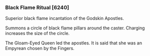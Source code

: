 ### Black Flame Ritual [6240]

Superior black flame incantation of the Godskin Apostles.

Summons a circle of black flame pillars around the caster. Charging increases the size of the circle.

The Gloam-Eyed Queen led the apostles. It is said that she was an Empyrean chosen by the Fingers.